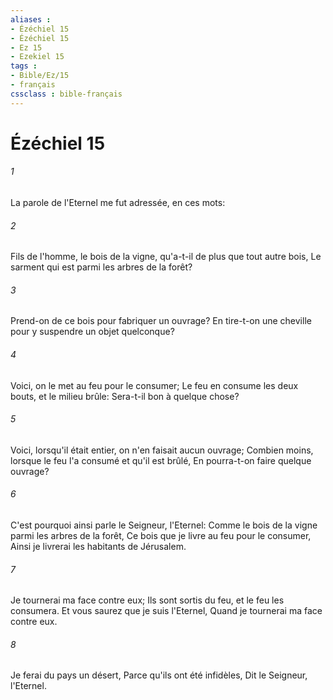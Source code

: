 ```yaml
---
aliases : 
- Ézéchiel 15
- Ézéchiel 15
- Ez 15
- Ezekiel 15
tags : 
- Bible/Ez/15
- français
cssclass : bible-français
---
```


# Ézéchiel 15

###### 1
La parole de l'Eternel me fut adressée, en ces mots:
###### 2
Fils de l'homme, le bois de la vigne, qu'a-t-il de plus que tout autre bois, Le sarment qui est parmi les arbres de la forêt?
###### 3
Prend-on de ce bois pour fabriquer un ouvrage? En tire-t-on une cheville pour y suspendre un objet quelconque?
###### 4
Voici, on le met au feu pour le consumer; Le feu en consume les deux bouts, et le milieu brûle: Sera-t-il bon à quelque chose?
###### 5
Voici, lorsqu'il était entier, on n'en faisait aucun ouvrage; Combien moins, lorsque le feu l'a consumé et qu'il est brûlé, En pourra-t-on faire quelque ouvrage?
###### 6
C'est pourquoi ainsi parle le Seigneur, l'Eternel: Comme le bois de la vigne parmi les arbres de la forêt, Ce bois que je livre au feu pour le consumer, Ainsi je livrerai les habitants de Jérusalem.
###### 7
Je tournerai ma face contre eux; Ils sont sortis du feu, et le feu les consumera. Et vous saurez que je suis l'Eternel, Quand je tournerai ma face contre eux.
###### 8
Je ferai du pays un désert, Parce qu'ils ont été infidèles, Dit le Seigneur, l'Eternel.
